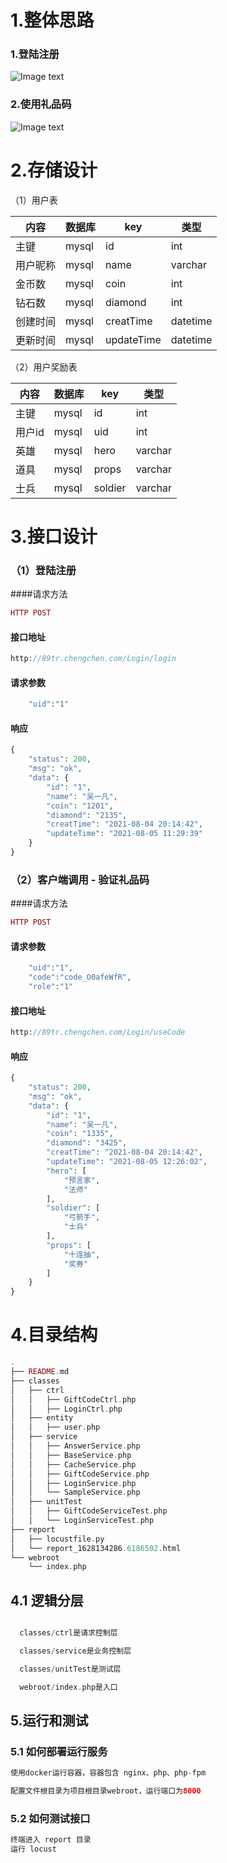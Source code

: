 # 1.整体思路
### 1.登陆注册
![Image text](https://raw.githubusercontent.com/89trillion-chengchen/project4/master/images/%E6%B5%81%E7%A8%8B%E5%9B%BE1.jpg)
### 2.使用礼品码
![Image text](https://raw.githubusercontent.com/89trillion-chengchen/project4/master/images/%E6%B5%81%E7%A8%8B%E5%9B%BE2.jpg)
# 2.存储设计

（1）用户表

| 内容     | 数据库 | key        | 类型     |
| -------- | ------ | ---------- | -------- |
| 主键     | mysql  | id         | int      |
| 用户昵称 | mysql  | name       | varchar  |
| 金币数   | mysql  | coin       | int      |
| 钻石数   | mysql  | diamond    | int      |
| 创建时间 | mysql  | creatTime  | datetime |
| 更新时间 | mysql  | updateTime | datetime |

（2）用户奖励表

| 内容       | 数据库     | key          | 类型     |
| ---------- | ---------- | ------------ | -------- |
| 主键       | mysql      | id           | int      |
| 用户id | mysql      | uid  | int      |
| 英雄   | mysql      | hero      | varchar |
| 道具     | mysql      | props   | varchar |
| 士兵   | mysql     | soldier | varchar |

# 3.接口设计

### （1）登陆注册 
####请求方法  
```php 
HTTP POST
```
#### 接口地址   
```php 
http://89tr.chengchen.com/Login/login
```
#### 请求参数
```php 
    "uid":"1"
```
#### 响应
```php 
{
    "status": 200,
    "msg": "ok",
    "data": {
        "id": "1",
        "name": "吴一凡",
        "coin": "1201",
        "diamond": "2135",
        "creatTime": "2021-08-04 20:14:42",
        "updateTime": "2021-08-05 11:29:39"
    }
}
```
### （2）客户端调用 - 验证礼品码
####请求方法
```php 
HTTP POST
```
#### 请求参数
```php 
    "uid":"1",
    "code":"code_O0afeWfR",
    "role":"1"
```
#### 接口地址
```php 
http://89tr.chengchen.com/Login/useCode
```
#### 响应
```php 
{
    "status": 200,
    "msg": "ok",
    "data": {
        "id": "1",
        "name": "吴一凡",
        "coin": "1335",
        "diamond": "3425",
        "creatTime": "2021-08-04 20:14:42",
        "updateTime": "2021-08-05 12:26:02",
        "hero": [
            "预言家",
            "法师"
        ],
        "soldier": [
            "弓箭手",
            "士兵"
        ],
        "props": [
            "十连抽",
            "奖券"
        ]
    }
}
```

# 4.目录结构

```php 
.
├── README.md
├── classes
│   ├── ctrl
│   │   ├── GiftCodeCtrl.php
│   │   ├── LoginCtrl.php
│   ├── entity
│   │   ├── user.php
│   ├── service
│   │   ├── AnswerService.php
│   │   ├── BaseService.php
│   │   ├── CacheService.php
│   │   ├── GiftCodeService.php
│   │   ├── LoginService.php
│   │   └── SampleService.php
│   ├── unitTest
│   │   ├── GiftCodeServiceTest.php
│   │   └── LoginServiceTest.php
├── report
│   ├── locustfile.py
│   └── report_1628134286.6186502.html
└── webroot
    └── index.php

```
## 4.1 逻辑分层
  ```php

    classes/ctrl是请求控制层

    classes/service是业务控制层

    classes/unitTest是测试层

    webroot/index.php是入口
  ```
## 5.运行和测试
### 5.1 如何部署运行服务
  ```php
使用docker运行容器，容器包含 nginx、php、php-fpm

配置文件根目录为项目根目录webroot，运行端口为8000
  ```
### 5.2 如何测试接口
  ```php
  终端进入 report 目录
  运行 locust 
  ```